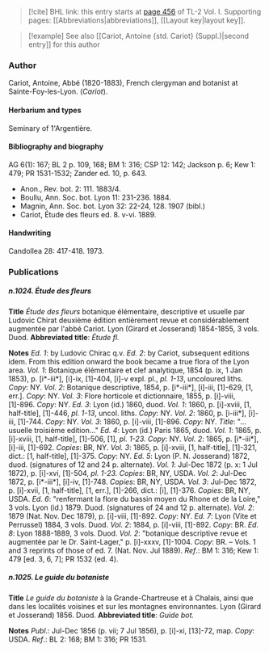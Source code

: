 > [!cite] BHL link: this entry starts at [page 456](https://www.biodiversitylibrary.org/item/103414#page/504/mode/1up) of TL-2 Vol. I.
> Supporting pages: [[Abbreviations|abbreviations]], [[Layout key|layout key]].

> [!example] See also [[Cariot, Antoine {std. Cariot} (Suppl.)|second entry]] for this author

### Author

Cariot, Antoine, Abbé (1820-1883), French clergyman and botanist at Sainte-Foy-les-Lyon. (*Cariot*).

#### Herbarium and types

Seminary of 1'Argentière.

#### Bibliography and biography

AG 6(1): 167; BL 2 p. 109, 168; BM 1: 316; CSP 12: 142; Jackson p. 6; Kew 1: 479; PR 1531-1532; Zander ed. 10, p. 643.
- Anon., Rev. bot. 2: 111. 1883/4.
- Boullu, Ann. Soc. bot. Lyon 11: 231-236. 1884.
- Magnin, Ann. Soc. bot. Lyon 32: 22-24, 128. 1907 (bibl.)
- Cariot, Étude des fleurs ed. 8. v-vi. 1889.

#### Handwriting

Candollea 28: 417-418. 1973.

### Publications

##### n.1024. Étude des fleurs

**Title**
*Étude des fleurs* botanique élémentaire, descriptive et usuelle par Ludovic Chirat deuxième édition entièrement revue et considérablement augmentée par l'abbé Cariot. Lyon (Girard et Josserand) 1854-1855, 3 vols. Duod.
**Abbreviated title**: *Étude fl.*

**Notes**
*Ed. 1*: by Ludovic Chirac q.v.
*Ed. 2*: by Cariot, subsequent editions idem. From this edition onward the book became a true flora of the Lyon area.
*Vol. 1*: Botanique élémentaire et clef analytique, 1854 (p. ix, 1 Jan 1853), p. \[i\*-iii\*\], \[i\]-ix, \[1\]-404, \[i\]-v expl. pl., *pl. 1-13*, uncoloured liths. *Copy*: NY.
*Vol. 2*: Botanique descriptive, 1854, p. \[i\*-iii\*\], \[i\]-iii, \[1\]-629, \[1, err.\]. *Copy*: NY.
*Vol. 3*: Flore horticole et dictionnaire, 1855, p. \[i\]-viii, \[1\]-896. *Copy*: NY.
*Ed. 3*: Lyon (id.) 1860, duod.
*Vol. 1*: 1860, p. \[i\]-xviii, \[1, half-title\], \[1\]-446, *pl. 1-13*, uncol. liths. *Copy*: NY.
*Vol. 2*: 1860, p. \[i-iii\*\], \[i\]-iii, \[1\]-744. *Copy*: NY.
*Vol. 3*: 1860, p. \[i\]-viii, \[1\]-896. *Copy*: NY.
*Title*: "... usuelle troisième edition..."
*Ed. 4*: Lyon (id.) Paris 1865, duod.
*Vol. 1*: 1865, p. \[i\]-xviii, \[1, half-title\], \[1\]-506, \[1\], *pl. 1-23. Copy*: NY.
*Vol. 2*: 1865, p. \[i\*-iii\*\], \[i\]-iii, \[1\]-692. *Copies*: BR, NY.
*Vol. 3*: 1865, p. \[i\]-xviii, \[1, half-title\], \[1\]-321, dict.: \[1, half-title\], \[1\]-375. *Copy*: NY.
*Ed. 5*: Lyon (P. N. Josserand) 1872, duod. (signatures of 12 and 24 p. alternate).
*Vol. 1*: Jul-Dec 1872 (p. x: 1 Jul 1872), p. \[i\]-xvi, \[1\]-504, *pl. 1-23. Copies*: BR, NY, USDA.
*Vol. 2*: Jul-Dec 1872, p. \[i\*-iii\*\], \[i\]-iv, \[1\]-748. *Copies*: BR, NY, USDA.
*Vol. 3*: Jul-Dec 1872, p. \[i\]-xvii, \[1, half-title\], \[1, err.\], \[1\]-266, dict.: \[i\], \[1\]-376.
*Copies*: BR, NY, USDA.
*Ed. 6*: "renfermant la flore du bassin moyen du Rhone et de la Loire," 3 vols. Lyon (id.) 1879. Duod. (signatures of 24 and 12 p. alternate).
*Vol. 2*: 1879 (Nat. Nov. Dec 1879), p. \[i\]-viii, \[1\]-892. *Copy*: NY.
*Ed. 7*: Lyon (Vite et Perrussel) 1884, 3 vols. Duod.
*Vol. 2*: 1884, p. \[i\]-viii, \[1\]-892. *Copy*: BR.
*Ed. 8*: Lyon 1888-1889, 3 vols. Duod.
*Vol. 2*: "botanique descriptive revue et augmentée par le Dr. Saint-Lager," p. \[i\]-xxxv, \[1\]-1004. *Copy*: BR. – Vols. 1 and 3 reprints of those of ed. 7. (Nat. Nov. Jul 1889).
*Ref*.: BM 1: 316; Kew 1: 479 \[ed. 3, 6, 7\]; PR 1532 (ed. 4).

##### n.1025. Le guide du botaniste

**Title**
*Le guide du botaniste* à la Grande-Chartreuse et à Chalais, ainsi que dans les localités voisines et sur les montagnes environnantes. Lyon (Girard et Josserand) 1856. Duod.
**Abbreviated title**: *Guide bot.*

**Notes**
*Publ*.: Jul-Dec 1856 (p. vii; 7 Jul 1856), p. \[i\]-xi, \[13\]-72, map. *Copy*: USDA.
*Ref*.: BL 2: 168; BM 1: 316; PR 1531.


